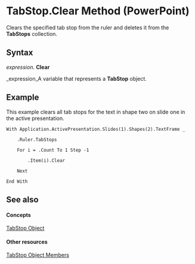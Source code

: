 
# TabStop.Clear Method (PowerPoint)

Clears the specified tab stop from the ruler and deletes it from the  **TabStops** collection.


## Syntax

 _expression_. **Clear**

 _expression_A variable that represents a  **TabStop** object.


## Example

This example clears all tab stops for the text in shape two on slide one in the active presentation.


```
With Application.ActivePresentation.Slides(1).Shapes(2).TextFrame _

    .Ruler.TabStops

    For i = .Count To 1 Step -1

        .Item(i).Clear

    Next

End With
```


## See also


#### Concepts


 [TabStop Object](73be0eee-d42e-fa84-416d-0ecd30c9c2c3.md)
#### Other resources


 [TabStop Object Members](dcb0e2ca-8244-ed8d-579d-8f5a5881c786.md)
